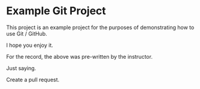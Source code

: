 # Example Git Project

This project is an example project for the purposes of demonstrating how to use Git / GitHub.

I hope you enjoy it.

For the record, the above was pre-written by the instructor.

Just saying.

Create a pull request. 